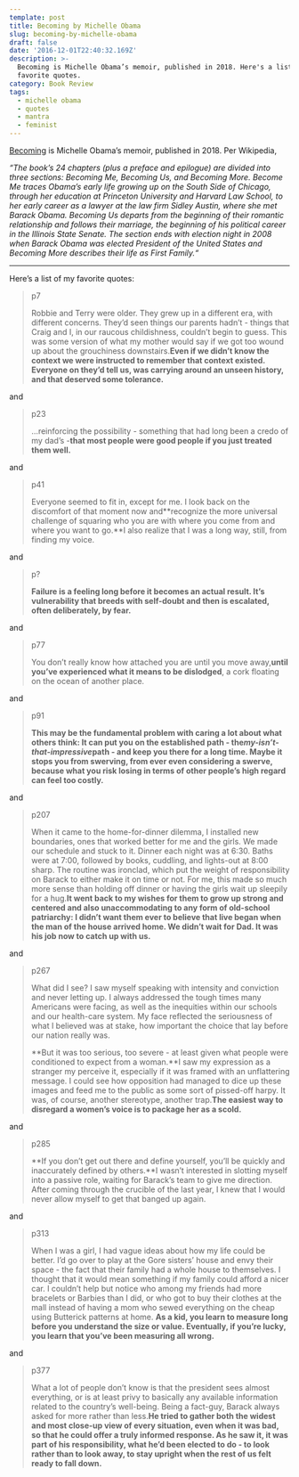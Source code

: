 ```yaml
---
template: post
title: Becoming by Michelle Obama
slug: becoming-by-michelle-obama
draft: false
date: '2016-12-01T22:40:32.169Z'
description: >-
  Becoming is Michelle Obama’s memoir, published in 2018. Here's a list of my
  favorite quotes. 
category: Book Review
tags:
  - michelle obama
  - quotes
  - mantra
  - feminist
---
```

[Becoming](https://becomingmichelleobama.com/) is Michelle Obama’s memoir, published in 2018. Per Wikipedia,

*“The book’s 24 chapters (plus a preface and epilogue) are divided into three sections: Becoming Me, Becoming Us, and Becoming More. Become Me traces Obama’s early life growing up on the South Side*[](https://t.umblr.com/redirect?z=https%3A%2F%2Fen.wikipedia.org%2Fwiki%2FSouth_Side%2C_Chicago&t=NTA1M2ZlYTdhMTU2NzVmMGYwM2YyNWQ5ZGFmNTJhOWI3ZDJiYzkzZSwyTm51dnZwNg%3D%3D&b=t%3Ada6eij_ZAnVbbTPXeKJrjw&p=https%3A%2F%2Fpmokaren.tumblr.com%2Fpost%2F183834086353%2Fbook-review-becoming-by-michelle-obama&m=1 "South Side, Chicago") *of Chicago, through her education at Princeton University and Harvard Law School*[](https://t.umblr.com/redirect?z=https%3A%2F%2Fen.wikipedia.org%2Fwiki%2FPrinceton_University&t=Y2ZiZGQ5MzlmM2UzYmJkYTVhODhjYzI5NTQ4OGRhNTNiY2VhZDJmNSwyTm51dnZwNg%3D%3D&b=t%3Ada6eij_ZAnVbbTPXeKJrjw&p=https%3A%2F%2Fpmokaren.tumblr.com%2Fpost%2F183834086353%2Fbook-review-becoming-by-michelle-obama&m=1 "Princeton University")*, to her early career as a lawyer at the law firm Sidley Austin, where she met Barack Obama. Becoming Us departs from the beginning of their romantic relationship and follows their marriage, the beginning of his political career in the Illinois State Senate. The section ends with election night in 2008 when Barack Obama was elected President of the United States and Becoming More describes their life as First Family.*[](https://t.umblr.com/redirect?z=https%3A%2F%2Fen.wikipedia.org%2Fwiki%2FFirst_Family&t=YzUwMzJhYjlmZjMxNWJjNmUwZWQxNmUzYTk1ZDY4OGQ3MTJiYzc1ZSwyTm51dnZwNg%3D%3D&b=t%3Ada6eij_ZAnVbbTPXeKJrjw&p=https%3A%2F%2Fpmokaren.tumblr.com%2Fpost%2F183834086353%2Fbook-review-becoming-by-michelle-obama&m=1 "First Family")*“*

- - -

Here’s a list of my favorite quotes:

> p7
>
> Robbie and Terry were older. They grew up in a different era, with different concerns. They’d seen things our parents hadn’t - things that Craig and I, in our raucous childishness, couldn’t begin to guess. This was some version of what my mother would say if we got too wound up about the grouchiness downstairs.**Even if we didn’t know the context we were instructed to remember that context existed. Everyone on they’d tell us, was carrying around an unseen history, and that deserved some tolerance.**

and

> p23
>
> …reinforcing the possibility - something that had long been a credo of my dad’s -**that most people were good people if you just treated them well.**

and

> p41
>
> Everyone seemed to fit in, except for me. I look back on the discomfort of that moment now and**recognize the more universal challenge of squaring who you are with where you come from and where you want to go.**I also realize that I was a long way, still, from finding my voice.

and

> p?
>
> **Failure is a feeling long before it becomes an actual result. It’s vulnerability that breeds with self-doubt and then is escalated, often deliberately, by fear.**

and

> p77
>
> You don’t really know how attached you are until you move away,**until you’ve experienced what it means to be dislodged**, a cork floating on the ocean of another place.

and

> p91
>
> **This may be the fundamental problem with caring a lot about what others think: It can put you on the established path - the*my-isn’t-that-impressive*path - and keep you there for a long time. Maybe it stops you from swerving, from ever even considering a swerve, because what you risk losing in terms of other people’s high regard can feel too costly.**

and

> p207
>
> When it came to the home-for-dinner dilemma, I installed new boundaries, ones that worked better for me and the girls. We made our schedule and stuck to it. Dinner each night was at 6:30. Baths were at 7:00, followed by books, cuddling, and lights-out at 8:00 sharp. The routine was ironclad, which put the weight of responsibility on Barack to either make it on time or not. For me, this made so much more sense than holding off dinner or having the girls wait up sleepily for a hug.**It went back to my wishes for them to grow up strong and centered and also unaccommodating to any form of old-school patriarchy: I didn’t want them ever to believe that live began when the man of the house arrived home. We didn’t wait for Dad. It was his job now to catch up with us.**

and

> p267
>
> What did I see? I saw myself speaking with intensity and conviction and never letting up. I always addressed the tough times many Americans were facing, as well as the inequities within our schools and our health-care system. My face reflected the seriousness of what I believed was at stake, how important the choice that lay before our nation really was.
>
> **But it was too serious, too severe - at least given what people were conditioned to expect from a woman.**I saw my expression as a stranger my perceive it, especially if it was framed with an unflattering message. I could see how opposition had managed to dice up these images and feed me to the public as some sort of pissed-off harpy. It was, of course, another stereotype, another trap.**The easiest way to disregard a women’s voice is to package her as a scold.**

and

> p285
>
> **If you don’t get out there and define yourself, you’ll be quickly and inaccurately defined by others.**I wasn’t interested in slotting myself into a passive role, waiting for Barack’s team to give me direction. After coming through the crucible of the last year, I knew that I would never allow myself to get that banged up again.

and

> p313
>
> When I was a girl, I had vague ideas about how my life could be better. I’d go over to play at the Gore sisters’ house and envy their space - the fact that their family had a whole house to themselves. I thought that it would mean something if my family could afford a nicer car. I couldn’t help but notice who among my friends had more bracelets or Barbies than I did, or who got to buy their clothes at the mall instead of having a mom who sewed everything on the cheap using Butterick patterns at home. **As a kid, you learn to measure long before you understand the size or value. Eventually, if you’re lucky, you learn that you’ve been measuring all wrong.**

and

> p377
>
> What a lot of people don’t know is that the president sees almost everything, or is at least privy to basically any available information related to the country’s well-being. Being a fact-guy, Barack always asked for more rather than less.**He tried to gather both the widest and most close-up view of every situation, even when it was bad, so that he could offer a truly informed response. As he saw it, it was part of his responsibility, what he’d been elected to do - to look rather than to look away, to stay upright when the rest of us felt ready to fall down.**
